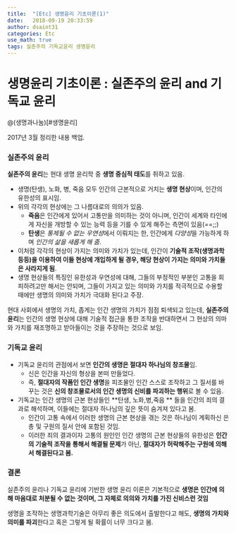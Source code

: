 ```yaml
---
title:  "[Etc] 생명윤리 기초이론(1)"
date:   2018-09-19 20:33:59
author: dsaint31
categories: Etc
use_math: true
tags: 실존주의 기독교윤리 생명윤리
---
```


# 생명윤리 기초이론 : 실존주의 윤리 and 기독교 윤리
@(생명과나눔)[#생명윤리]

2017년 3월 정리한 내용 백업.


### 실존주의 윤리

**실존주의 윤리**는 현대 생명 윤리학 중 **생명 중심적 태도**를 취하고 있음.

* 생명(탄생), 노화, 병, 죽음 모두 인간의 근본적으로 거치는 **생명 현상**이며, 인간의 유한성의 표시임.
* 위의 각각의 현상에는 그 나름대로의 의의가 있음.
  *  **죽음**은 인간에게 있어서 고통만을 의미하는 것이 아니며,  인간이 세계와 타인에게 자신을 개방할 수 있는 능력 등을 기를 수 있게 해주는 측면이 있음(==;;)
  *  **탄생**은 *통제될 수 없는 우연성*에서 이뤄지는 한, 인간에게 *다양성*을 가능하게 하며 *인간의 삶을 새롭게 해 줌*.
*  이처럼 각각의 현상이 가지는 의미와 가치가 있는데, 인간이 **기술적 조작(생명과학 등등)을 이용하여 이들 현상에 개입하게 될 경우, 해당 현상이 가지는 의미와 가치들은 사라지게 됨**.
*  생명 현상들의 특징인 유한성과 우연성에 대해, 그들의 부정적인 부분인 고통을 회피하려고만 해서는 안되며, 그들이 가지고 있는 의미와 가치를 적극적으로 수용할 때에만 생명의 의미와 가치가 극대화 된다고 주장.

현대 사회에서 생명의 가치, 좁게는 인간 생명의 가치가 점점 퇴색되고 있는데, **실존주의 윤리**는 인간의 생명 현상에 대해 기술적 접근을 통한 조작을 반대하면서 그 현상의 의마와 가치를 재조명하고 받아들이는 것을 주장하는 것으로 보임. 

### 기독교 윤리

* 기독교 윤리의 관점에서 보면 **인간의 생명은 절대자 하나님의 창조물**임.
  * 신은 인간을 자신의 형상을 본떠 만들었다.
  * 즉, **절대자의 작품인 인간 생명**을 피조물인 인간 스스로  조작하고 그 질서를 바꾸는 것은 **신의 창조물로서의 인간 생명의 신비를 파괴하는 행위**로 볼 수 있음.
* 기독교는 인간 생명의 근본 현상들인 **탄생, 노화,병,죽음 ** 들을 인간의 죄의 결과로 해석하며, 이들에는 절대자 하나님의 깊은 뜻이 숨겨져 있다고 봄.
  * 인간이 고통 속에서 이러한 생명의 근본 현상을 겪는 것은 하나님이 계획하신 은총 및 구원의 질서 안에 포함된 것임.
  * 이러한 죄의 결과이자 고통의 원인인 인간 생명의 근본 현상들의 유한성은 **인간의 기술적 조작을 통해서 해결될 문제**가 아닌, **절대자가 허락해주는 구원에 의해서 해결된다고 봄.**

### 결론

실존주의 윤리나 기독교 윤리에 기반한 생명 윤리 이론은 기본적으로 **생명은 인간에 의해 마음대로 처분될 수 없는 것이며, 그 자체로 의의와 가치를 가진 신비스런 것임**

생명을 조작하는 생명과학기술은 아무리 좋은 의도에서 출발한다고 해도,  **생명의 가치와 의미를 파괴**한다고 혹은 그렇게 될 확률이 너무 크다고 봄.



